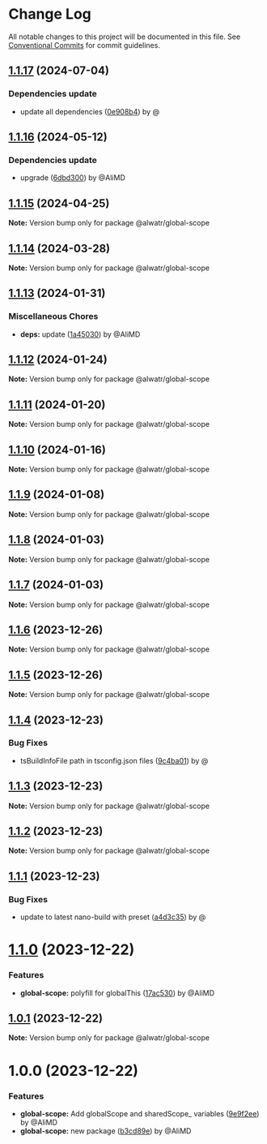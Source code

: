 # Change Log

All notable changes to this project will be documented in this file.
See [Conventional Commits](https://conventionalcommits.org) for commit guidelines.

## [1.1.17](https://github.com/Alwatr/nanolib/compare/@alwatr/global-scope@1.1.16...@alwatr/global-scope@1.1.17) (2024-07-04)

### Dependencies update

* update all dependencies ([0e908b4](https://github.com/Alwatr/nanolib/commit/0e908b476a6b976ec2447f864c8cafcbb8a0f099)) by @

## [1.1.16](https://github.com/Alwatr/nanolib/compare/@alwatr/global-scope@1.1.15...@alwatr/global-scope@1.1.16) (2024-05-12)

### Dependencies update

* upgrade ([6dbd300](https://github.com/Alwatr/nanolib/commit/6dbd300642c9bcc9e7d0b281e244bf1b06eb1c38)) by @AliMD

## [1.1.15](https://github.com/Alwatr/nanolib/compare/@alwatr/global-scope@1.1.14...@alwatr/global-scope@1.1.15) (2024-04-25)

**Note:** Version bump only for package @alwatr/global-scope

## [1.1.14](https://github.com/Alwatr/nanolib/compare/@alwatr/global-scope@1.1.13...@alwatr/global-scope@1.1.14) (2024-03-28)

**Note:** Version bump only for package @alwatr/global-scope

## [1.1.13](https://github.com/Alwatr/nanolib/compare/@alwatr/global-scope@1.1.12...@alwatr/global-scope@1.1.13) (2024-01-31)

### Miscellaneous Chores

* **deps:** update ([1a45030](https://github.com/Alwatr/nanolib/commit/1a450305440b710a300787d4ca24b1ed8c6a39d7)) by @AliMD

## [1.1.12](https://github.com/Alwatr/nanolib/compare/@alwatr/global-scope@1.1.11...@alwatr/global-scope@1.1.12) (2024-01-24)

**Note:** Version bump only for package @alwatr/global-scope

## [1.1.11](https://github.com/Alwatr/nanolib/compare/@alwatr/global-scope@1.1.10...@alwatr/global-scope@1.1.11) (2024-01-20)

**Note:** Version bump only for package @alwatr/global-scope

## [1.1.10](https://github.com/Alwatr/nanolib/compare/@alwatr/global-scope@1.1.9...@alwatr/global-scope@1.1.10) (2024-01-16)

**Note:** Version bump only for package @alwatr/global-scope

## [1.1.9](https://github.com/Alwatr/nanolib/compare/@alwatr/global-scope@1.1.8...@alwatr/global-scope@1.1.9) (2024-01-08)

**Note:** Version bump only for package @alwatr/global-scope

## [1.1.8](https://github.com/Alwatr/nanolib/compare/@alwatr/global-scope@1.1.7...@alwatr/global-scope@1.1.8) (2024-01-03)

**Note:** Version bump only for package @alwatr/global-scope

## [1.1.7](https://github.com/Alwatr/nanolib/compare/@alwatr/global-scope@1.1.6...@alwatr/global-scope@1.1.7) (2024-01-03)

**Note:** Version bump only for package @alwatr/global-scope

## [1.1.6](https://github.com/Alwatr/nanolib/compare/@alwatr/global-scope@1.1.5...@alwatr/global-scope@1.1.6) (2023-12-26)

**Note:** Version bump only for package @alwatr/global-scope

## [1.1.5](https://github.com/Alwatr/nanolib/compare/@alwatr/global-scope@1.1.4...@alwatr/global-scope@1.1.5) (2023-12-26)

**Note:** Version bump only for package @alwatr/global-scope

## [1.1.4](https://github.com/Alwatr/nanolib/compare/@alwatr/global-scope@1.1.3...@alwatr/global-scope@1.1.4) (2023-12-23)

### Bug Fixes

- tsBuildInfoFile path in tsconfig.json files ([9c4ba01](https://github.com/Alwatr/nanolib/commit/9c4ba01afdd6657de4e5feef09bb6ee03d9ce053)) by @

## [1.1.3](https://github.com/Alwatr/nanolib/compare/@alwatr/global-scope@1.1.2...@alwatr/global-scope@1.1.3) (2023-12-23)

**Note:** Version bump only for package @alwatr/global-scope

## [1.1.2](https://github.com/Alwatr/nanolib/compare/@alwatr/global-scope@1.1.1...@alwatr/global-scope@1.1.2) (2023-12-23)

**Note:** Version bump only for package @alwatr/global-scope

## [1.1.1](https://github.com/Alwatr/nanolib/compare/@alwatr/global-scope@1.1.0...@alwatr/global-scope@1.1.1) (2023-12-23)

### Bug Fixes

- update to latest nano-build with preset ([a4d3c35](https://github.com/Alwatr/nanolib/commit/a4d3c35f9d86521312bd16dd9853519f4ed2e0b4)) by @

# [1.1.0](https://github.com/Alwatr/nanolib/compare/@alwatr/global-scope@1.0.1...@alwatr/global-scope@1.1.0) (2023-12-22)

### Features

- **global-scope:** polyfill for globalThis ([17ac530](https://github.com/Alwatr/nanolib/commit/17ac530922c4b4300f370ece38b155d2b3d6713a)) by @AliMD

## [1.0.1](https://github.com/Alwatr/nanolib/compare/@alwatr/global-scope@1.0.0...@alwatr/global-scope@1.0.1) (2023-12-22)

**Note:** Version bump only for package @alwatr/global-scope

# 1.0.0 (2023-12-22)

### Features

- **global-scope:** Add globalScope and sharedScope\_ variables ([9e9f2ee](https://github.com/Alwatr/nanolib/commit/9e9f2ee77a48cd1451a80be72d33f40cbef33a52)) by @AliMD
- **global-scope:** new package ([b3cd89e](https://github.com/Alwatr/nanolib/commit/b3cd89ef0172d65a50772c5137a8f9bef440b306)) by @AliMD
